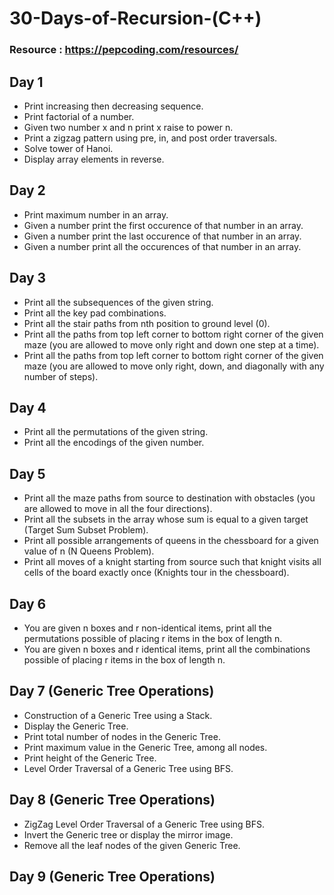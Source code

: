 # 30-Days-of-Recursion-(C++)
### Resource : https://pepcoding.com/resources/
## Day 1
- Print increasing then decreasing sequence.
- Print factorial of a number.
- Given two number x and n print x raise to power n.
- Print a zigzag pattern using pre, in, and post order traversals.
- Solve tower of Hanoi.
- Display array elements in reverse.
## Day 2
- Print maximum number in an array.
- Given a number print the first occurence of that number in an array.
- Given a number print the last occurence of that number in an array.
- Given a number print all the occurences of that number in an array.
## Day 3
- Print all the subsequences of the given string.
- Print all the key pad combinations.
- Print all the stair paths from nth position to ground level (0).
- Print all the paths from top left corner to bottom right corner of the given maze (you are allowed to move only right and down one step at a time).
- Print all the paths from top left corner to bottom right corner of the given maze (you are allowed to move only right, down, and diagonally with any number of steps).
## Day 4
- Print all the permutations of the given string.
- Print all the encodings of the given number.
## Day 5
- Print all the maze paths from source to destination with obstacles (you are allowed to move in all the four directions).
- Print all the subsets in the array whose sum is equal to a given target (Target Sum Subset Problem).
- Print all possible arrangements of queens in the chessboard for a given value of n (N Queens Problem).
- Print all moves of a knight starting from source such that knight visits all cells of the board exactly once (Knights tour in the chessboard).
## Day 6
- You are given n boxes and r non-identical items, print all the permutations possible of placing r items in the box of length n.
- You are given n boxes and r identical items, print all the combinations possible of placing r items in the box of length n.
## Day 7 (Generic Tree Operations)
- Construction of a Generic Tree using a Stack.
- Display the Generic Tree.
- Print total number of nodes in the Generic Tree.
- Print maximum value in the Generic Tree, among all nodes.
- Print height of the Generic Tree.
- Level Order Traversal of a Generic Tree using BFS.
## Day 8 (Generic Tree Operations)
- ZigZag Level Order Traversal of a Generic Tree using BFS.
- Invert the Generic tree or display the mirror image.
- Remove all the leaf nodes of the given Generic Tree.
## Day 9 (Generic Tree Operations)
